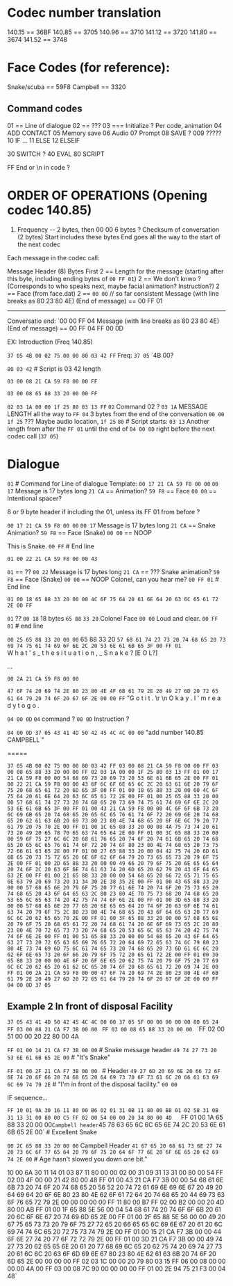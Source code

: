 # Codec number translation

140.15 == 36BF
140.85 == 3705
140.96 == 3710
141.12 == 3720
141.80 == 3674
141.52 == 3748

# Face Codes (for reference):
Snake/scuba  ==  59F8
Campbell == 3320

## Command codes
01 == Line of dialogue
02 == ???
03 === Initialize ? Per code, animation
04 ADD CONTACT
05 Memory save
06 Audio
07 Prompt
08 SAVE ?
009 ?????
10 IF ...
11 ELSE
12 ELSEIF

30 SWITCH ?
40 EVAL
80 SCRIPT 

FF End or \n in code ?

# ORDER OF OPERATIONS (Opening codec 140.85)

1. Frequency -- 2 bytes, then 00 00 
6 bytes ?
Checksum of conversation (2 bytes) 
    Start includes these bytes
    End goes all the way to the start of the next codec

Each message in the codec call:

Message Header (8) Bytes
    First 2 == Length for the message (starting after this byte, including ending bytes of `00 FF 01`)
    2 == We don't knwo ? (Corresponds to who speaks next, maybe facial animation? Instruction?)
    2 == Face (from face.dat)
    2 == `00 00` // so far consistent
Message (with line breaks as 80 23 80 4E)
(End of message) == 00 FF 01 

----

Conversatio end:
`00 00 FF 04   Message (with line breaks as 80 23 80 4E)
(End of message) == 00 FF 04 FF 00 0D



EX: Introduction (Freq 140.85)

`37 05 4B 00 02 75 00 00 80 03 42 FF`
Freq: `37 05`
`4B 00?

`80 03 42` # Script is 03 42 length

`03 00 08 21 CA 59 F8 00 00 FF`


`03 00 08 65 88 33 20 00 00 FF`


`02 03 1A 00 00 1f 25 80 03 13 FF`
`02` Command 02 ?
`03 1A` MESSAGE LENGTH all the way to `FF 04` 3 bytes from the end of the conversation
`00 00 1f 25` ??? Maybe audio location, `1f 25`
`80` # Script starts:
`03 13` Another length from after the `FF 01` until the end of `04 00 0D` right before the next codec call (`37 05`)

# Dialogue
`01` # Command for Line of dialogue
Template:
`00 17 21 CA 59 F8 00 00`
`00 17` Message is 17 bytes long
`21 CA` == Animation?
`59 F8` == Face 
`00 00` == Intentional spacer?


8 or 9 byte header if including the 01, unless its FF 01 from before ?

`00 17 21 CA 59 F8 00 00`
`00 17` Message is 17 bytes long
`21 CA` == Snake Animation?
`59 F8` == Face (Snake)
`00 00` == NOOP

This is Snake.
`00 FF` # End line

`01 00 22 21 CA 59 F8 00 00 43`

`01` == ??
`00 22` Message is 17 bytes long
`21 CA` == ??? Snake animation?
`59 F8` == Face (Snake)
`00 00` == NOOP
Colonel, can you hear me?
`00 FF 01` # End line

`01 00 18 65 88 33 20 00 00 4C 6F 75 64 20 61 6E 64 20 63 6C 65 61 72 2E 00 FF`

`01` ??
`00 18` 18 bytes
`65 88` 
`33 20` Colonel Face
`00 00`
Loud and clear.
`00 FF 01`  # end line

`00 25 65 88 33 20 00 00` 
65 88 
33 20
`57 68 61 74 27 73 20 74 68 65 20 73 69 74 75 61 74 69 6F 6E 2C 20 53 6E 61 6B 65 3F 00 FF 01`                       
 W  h  a  t  '  s  _  t  h  e     s  i  t  u  a  t  i  o  n  ,  _  S  n  a  k  e  ?  [E O L?]




...

`00 2A 21 CA 59 F8 00 00` 

`47 6F 74 20 69 74 2E 80 23 80 4E 4F 6B 61 79 2E 20 49 27 6D 20 72 65 61 64 79 20 74 6F 20 67 6F 2E 00 00 FF` 
"G  o  t     i  t  .  \r   \n     O  k  a  y  .     I  '  m     r  e  a  d  y     t  o     g  o  .  

`04 00 0D`
`04` command ?
`00 0D` Instruction ?

`04 00 0D 37 05 43 41 4D 50 42 45 4C 4C 00 00`
"add number 140.85 CAMPBELL "

=====


`37 05 4B 00 02 75 00 00 80 03 42 FF 03 00 08 21 CA 59 F8 00 00 FF 03 00 08 65 88 33 20 00 00 FF 02 03 1A 00 00 1F 25 80 03 13 FF 01 00 17 21 CA 59 F8 00 00 54 68 69 73 20 69 73 20 53 6E 61 6B 65 2E 00 FF 01 00 22 21 CA 59 F8 00 00 43 6F 6C 6F 6E 65 6C 2C 20 63 61 6E 20 79 6F 75 20 68 65 61 72 20 6D 65 3F 00 FF 01 00 18 65 88 33 20 00 00 4C 6F 75 64 20 61 6E 64 20 63 6C 65 61 72 2E 00 FF 01 00 25 65 88 33 20 00 00 57 68 61 74 27 73 20 74 68 65 20 73 69 74 75 61 74 69 6F 6E 2C 20 53 6E 61 6B 65 3F 00 FF 01 00 43 21 CA 59 F8 00 00 4C 6F 6F 6B 73 20 6C 69 6B 65 20 74 68 65 20 65 6C 65 76 61 74 6F 72 20 69 6E 20 74 68 65 20 62 61 63 6B 20 69 73 80 23 80 4E 74 68 65 20 6F 6E 6C 79 20 77 61 79 20 75 70 2E 00 FF 01 00 1C 65 88 33 20 00 08 4A 75 73 74 20 61 73 20 49 20 65 78 70 65 63 74 65 64 2E 00 FF 01 00 3C 65 88 33 20 00 00 59 6F 75 27 6C 6C 20 68 61 76 65 20 74 6F 20 74 61 6B 65 20 74 68 65 20 65 6C 65 76 61 74 6F 72 20 74 6F 80 23 80 4E 74 68 65 20 73 75 72 66 61 63 65 2E 00 FF 01 00 27 65 88 33 20 00 04 42 75 74 20 6D 61 6B 65 20 73 75 72 65 20 6E 6F 62 6F 64 79 20 73 65 65 73 20 79 6F 75 2E 00 FF 01 00 2D 65 88 33 20 00 00 49 66 20 79 6F 75 20 6E 65 65 64 20 74 6F 2C 20 63 6F 6E 74 61 63 74 20 6D 65 20 62 79 20 43 6F 64 65 63 2E 00 FF 01 00 21 65 88 33 20 00 00 54 68 65 20 66 72 65 71 75 65 6E 63 79 20 69 73 20 31 34 30 2E 38 35 2E 00 FF 01 00 43 65 88 33 20 00 00 57 68 65 6E 20 79 6F 75 20 77 61 6E 74 20 74 6F 20 75 73 65 20 74 68 65 20 43 6F 64 65 63 2C 80 23 80 4E 70 75 73 68 20 74 68 65 20 53 65 6C 65 63 74 20 42 75 74 74 6F 6E 2E 00 FF 01 00 3D 65 88 33 20 00 00 57 68 65 6E 20 77 65 20 6E 65 65 64 20 74 6F 20 63 6F 6E 74 61 63 74 20 79 6F 75 2C 80 23 80 4E 74 68 65 20 43 6F 64 65 63 20 77 69 6C 6C 20 62 65 65 70 2E 00 FF 01 00 3F 65 88 33 20 00 00 57 68 65 6E 20 79 6F 75 20 68 65 61 72 20 74 68 61 74 20 6E 6F 69 73 65 2C 20 80 23 80 4E 70 72 65 73 73 20 74 68 65 20 53 65 6C 65 63 74 20 42 75 74 74 6F 6E 2E 00 FF 01 00 51 65 88 33 20 00 00 54 68 65 20 43 6F 64 65 63 27 73 20 72 65 63 65 69 76 65 72 20 64 69 72 65 63 74 6C 79 80 23 80 4E 73 74 69 6D 75 6C 61 74 65 73 20 74 68 65 20 73 6D 61 6C 6C 20 62 6F 6E 65 73 20 6F 66 20 79 6F 75 72 20 65 61 72 2E 00 FF 01 00 30 65 88 33 20 00 00 4E 6F 20 6F 6E 65 20 62 75 74 20 79 6F 75 20 77 69 6C 6C 20 62 65 20 61 62 6C 65 20 74 6F 20 68 65 61 72 20 69 74 2E 00 FF 01 00 2A 21 CA 59 F8 00 00 47 6F 74 20 69 74 2E 80 23 80 4E 4F 6B 61 79 2E 20 49 27 6D 20 72 65 61 64 79 20 74 6F 20 67 6F 2E 00 00 FF 04 00 0D 37 05`


## Example 2 In front of disposal Facility

`37 05 43 41 4D 50 42 45 4C 4C 00 00 37 05 5F 00 00 00 00 00 80 05 24 `
`FF 03 00 08 21 CA F7 3B 00 00 `
`FF 03 00 08 65 88 33 20 00 00 `
`FF 02 00 51 00 00 20 22 80 00 4A 

`FF 01 00 14 21 CA F7 3B 00 00` # Snake message header
`49 74 27 73 20 53 6E 61 6B 65 2E 00` # "It's Snake" 

`FF 01 00 2F 21 CA F7 3B 00 00 ` # Header
`49 27 6D 20 69 6E 20 66 72 6F 6E 74 20 6F 66 20 74 68 65 20 64 69 73 70 6F 73 61 6C 20 66 61 63 69 6C 69 74 79 2E` # "I'm in front of the disposal facility."  `00 00`

IF sequence...



`FF 10 01 9A 30 16 11 80 00 B6 02 01 31 0B 11 80 00 B8 01 02 58 31 0B 31 13 31 00 80 00 C5 FF 02 00 54 00 00 20 34 80 00 4D  
`FF 01 00 1A 65 88 33 20 00 00` Campbell header
`45 78 63 65 6C 6C 65 6E 74 2C 20 53 6E 61 6B 65 2E 00` # Excellent Snake

`00 2C 65 88 33 20 00 00` Campbell Header
`41 67 65 20 68 61 73 6E 27 74 20 73 6C 6F 77 65 64 20 79 6F 75 20 64 6F 77 6E 20 6F 6E 65 20 62 69 74 2E 00` # Age hasn't slowed you down one bit."

10 00 6A 30 11 14 01 03 87 11 80 00 00 02 00 31 09 31 13 31 00 80 00 54 FF 02 00 4F 00 00 21 42 80 00 48 FF 01 00 43 21 CA F7 3B 00 00 54 68 61 6E 6B 73 20 74 6F 20 74 68 65 20 56 52 20 74 72 61 69 6E 69 6E 67 20 49 20 64 69 64 20 6F 6E 80 23 80 4E 62 6F 61 72 64 20 74 68 65 20 44 69 73 63 6F 76 65 72 79 2E 00 00 00 00 00 FF 11 80 00 B7 FF 02 00 B2 00 00 20 4D 80 00 AB FF 01 00 1F 65 88 5E 56 00 04 54 68 61 74 20 74 6F 6F 6B 20 61 20 6C 6F 6E 67 20 74 69 6D 65 2E 00 FF 01 00 2F 65 88 5E 56 00 00 49 20 67 75 65 73 73 20 79 6F 75 27 72 65 20 66 65 65 6C 69 6E 67 20 61 20 6C 69 74 74 6C 65 20 72 75 73 74 79 2E 00 FF 01 00 15 21 CA F7 3B 00 00 44 6F 6E 27 74 20 77 6F 72 72 79 2E 00 FF 01 00 3D 21 CA F7 3B 00 00 49 74 27 73 20 62 65 65 6E 20 61 20 77 68 69 6C 65 20 62 75 74 20 69 74 27 73 20 61 6C 6C 20 63 6F 6D 69 6E 67 80 23 80 4E 62 61 63 6B 20 74 6F 20 6D 65 2E 00 00 00 00 FF 02 03 1C 00 00 20 79 80 03 15 FF 06 00 08 00 00 00 00 4A 00 FF 03 00 08 7C 90 00 00 00 00 FF 01 00 2E 94 75 21 F3 00 04 48`